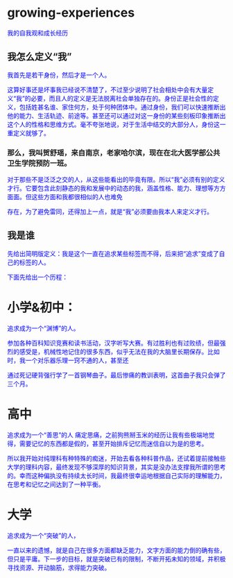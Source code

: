 # growing-experiences
我的自我观和成长经历

## 我怎么定义“我”

我首先是若干身份，然后才是一个人。 


这算好事还是坏事我已经说不清楚了，不过至少说明了社会相处中会有大量定义“我”的必要，而且人的定义是无法脱离社会单独存在的。身份正是社会性的定义，包括姓甚名谁、家住何方，处于何种团体中。通过身份，我们可以快速推断出他的能力、生活轨迹、前途等。甚至还可以通过对这一身份的某些刻板印象推断出这个人的性格和思维方式。毫不夸张地说，对于生活中结交的大部分人，身份这一重定义就够了。


### 那么，我叫贺舒瑶，来自南京，老家哈尔滨，现在在北大医学部公共卫生学院预防一班。


对于那些不是泛泛之交的人，从这些能看出的毕竟有限。所以“我”必须有别的定义才行。它要包含此刻静态的我和发展中的动态的我，涵盖性格、能力、理想等方方面面。但这些方面和我都很相似的人也难免

存在，为了避免雷同，还得加上一点，就是“我”必须要由我本人来定义才行。

## 我是谁
先给出简明版定义：我是这个一直在追求某些标签而不得，后来把“追求”变成了自己的标签的人。



下面先给出一个历程：

<style type="text/css">
 p {color:blue}
</style>

<p>
  
# 小学&初中：

追求成为一个“渊博”的人。

参加各种百科知识竞赛和读书活动，汉字听写大赛。有过胜利也有过败绩，但最强烈的感受是，机械性地记住的很多东西，似乎无法在我的大脑里长期保存。比如时，我一个对乐器乐理一窍不通的人，甚至还

通过死记硬背强行学了一首钢琴曲子。最后惨痛的教训表明，这首曲子我只会弹了三个月。


# 高中


追求成为一个“善思”的人
痛定思痛，之前狗熊掰玉米的经历让我有些极端地觉得，需要记忆的东西都是假的，甚至开始排斥记忆而迷信自以为是的思考。

所以我开始对纯理科有种特殊的痴迷，开始去看各种科普作品，还试着提前接触些大学的理科内容，最终发现不够深厚的知识背景，其实是没办法支撑我所谓的思考的。幸而这种偏执没有持续太长时间，我最终很幸运地根据自己实际的理解能力，在思考和记忆之间达到了一种平衡。


# 大学

追求成为一个“突破”的人，

一直以来的遗憾，就是自己在很多方面都缺乏能力，文字方面的能力倒的确有些，但只是平庸。下一步的目标，就是突破已有的限制，不断开拓未知的领域，并积极寻找资源、开动脑筋，求得能力突破。

</p>
